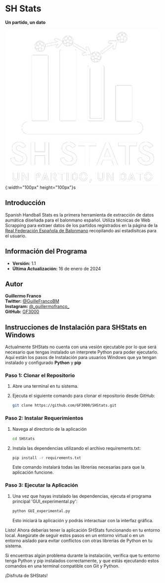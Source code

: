 # SH Stats
**Un partido, un dato**

![Logo SHStats](https://github.com/GF3000/SHStats/blob/dev/config/logo_shs_sf_dark.png){:width="100px" height="100px"}s
## Introducción 
Spanish Handball Stats es la primera herramienta de extracción de datos aumática diseñada para el balonmano español. Utiliza técnicas de Web Scrapping para extraer datos de los partidos registrados en la página de la [Real Federación Española de Balonmano](https://www.rfebm.com/) recopilando así estadísitcas para el usuario. 

## Información del Programa
- **Versión:** 1.1
- **Última Actualización:** 16 de enero de 2024

## Autor
**Guillermo Franco**  
**Twitter:** [@GuilleFrancoBM](https://twitter.com/GuilleFrancoBM)  
**Instagram:** [@\_guillermofranco\_](https://www.instagram.com/_guillermofranco_/)  
**GitHub:** [GF3000](https://github.com/GF3000)  

## Instrucciones de Instalación para SHStats en Windows

Actualmente SHStats no cuenta con una vesión ejecutable por lo que será necesario que tengas instalado un interprete Python para poder ejecutarlo. Aquí están los pasos de Instalación para usuarios Windows que ya tengan instalado y configurado **Python** y **pip**
### Paso 1: Clonar el Repositorio

1. Abre una terminal en tu sistema.
2. Ejecuta el siguiente comando para clonar el repositorio desde GitHub:

   ```bash
   git clone https://github.com/GF3000/SHStats.git
    ```
### Paso 2: Instalar Requerimientos
1. Navega al directorio de la aplicación
    ```bash
    cd SHStats
    ```
2. Instala las dependencias utilizando el archivo requirements.txt:
   ```bash
   pip install -r requirements.txt
   ```
   Este comando instalará todas las librerías necesarias para que la aplicación funcione.
### Paso 3: Ejecutar la Aplicación
1. Una vez que hayas instalado las dependencias, ejecuta el programa principal 'GUI_experimental.py':
   ```bash
   python GUI_experimental.py
   ```
   Esto iniciará la aplicación y podrás interactuar con la interfaz gráfica.

Listo! Ahora deberías tener la aplicación SHStats funcionando en tu entorno local. Asegúrate de seguir estos pasos en un entorno virtual o en un entorno aislado para evitar conflictos con otras librerías de Python en tu sistema.

Si encuentras algún problema durante la instalación, verifica que tu entorno tenga Python y pip instalados correctamente, y que estás ejecutando estos comandos en una terminal compatible con Git y Python.

¡Disfruta de SHStats!


